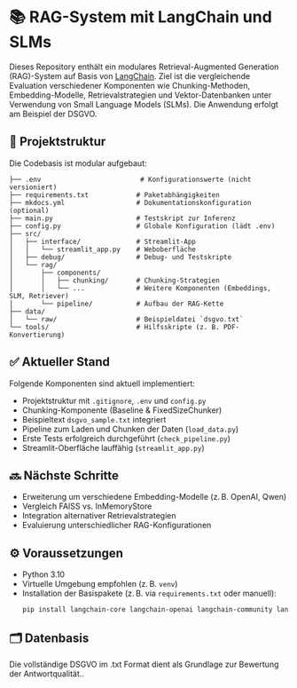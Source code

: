 # 📚 RAG-System mit LangChain und SLMs

Dieses Repository enthält ein modulares Retrieval-Augmented Generation (RAG)-System auf Basis von [LangChain](https://www.langchain.com/). Ziel ist die vergleichende Evaluation verschiedener Komponenten wie Chunking-Methoden, Embedding-Modelle, Retrievalstrategien und Vektor-Datenbanken unter Verwendung von Small Language Models (SLMs). Die Anwendung erfolgt am Beispiel der DSGVO.

## 🧱 Projektstruktur

Die Codebasis ist modular aufgebaut:

```
├── .env                         # Konfigurationswerte (nicht versioniert)
├── requirements.txt            # Paketabhängigkeiten
├── mkdocs.yml                  # Dokumentationskonfiguration (optional)
├── main.py                     # Testskript zur Inferenz
├── config.py                   # Globale Konfiguration (lädt .env)
├── src/
│   ├── interface/              # Streamlit-App
│   │   └── streamlit_app.py    # Weboberfläche
│   ├── debug/                  # Debug- und Testskripte
│   └── rag/
│       ├── components/
│       │   ├── chunking/       # Chunking-Strategien
│       │   └── ...             # Weitere Komponenten (Embeddings, SLM, Retriever)
│       └── pipeline/           # Aufbau der RAG-Kette
├── data/
│   └── raw/                    # Beispieldatei `dsgvo.txt`
└── tools/                      # Hilfsskripte (z. B. PDF-Konvertierung)
```

## ✅ Aktueller Stand

Folgende Komponenten sind aktuell implementiert:

- Projektstruktur mit `.gitignore`, `.env` und `config.py`
- Chunking-Komponente (Baseline & FixedSizeChunker)
- Beispieltext `dsgvo_sample.txt` integriert
- Pipeline zum Laden und Chunken der Daten (`load_data.py`)
- Erste Tests erfolgreich durchgeführt (`check_pipeline.py`)
- Streamlit-Oberfläche lauffähig (`streamlit_app.py`)

## 🔜 Nächste Schritte

- Erweiterung um verschiedene Embedding-Modelle (z. B. OpenAI, Qwen)
- Vergleich FAISS vs. InMemoryStore
- Integration alternativer Retrievalstrategien
- Evaluierung unterschiedlicher RAG-Konfigurationen

## ⚙️ Voraussetzungen

- Python 3.10
- Virtuelle Umgebung empfohlen (z. B. `venv`)
- Installation der Basispakete (z. B. via `requirements.txt` oder manuell):
  ```bash
  pip install langchain-core langchain-openai langchain-community langchain-text-splitters python-dotenv
  ```

## 🗂️ Datenbasis

Die vollständige DSGVO im .txt Format dient als Grundlage zur Bewertung der Antwortqualität..
